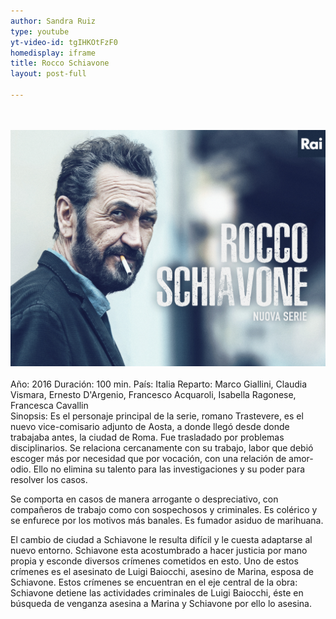 ```yaml
---
author: Sandra Ruiz
type: youtube
yt-video-id: tgIHKOtFzF0
homedisplay: iframe
title: Rocco Schiavone
layout: post-full

---
```

<br>   
<br>  
<img class="featimg" src="../img/Rocco_Schiavone.jpg" alt="Rocco Schiavone">
<br>   
<br>  
Año: 2016  
Duración: 100 min.  
País: Italia  
Reparto: Marco Giallini, Claudia Vismara, Ernesto D'Argenio, Francesco Acquaroli, Isabella Ragonese, Francesca Cavallin  
<br>  
Sinopsis:  
Es el personaje principal de la serie, romano Trastevere, es el nuevo vice-comisario adjunto de Aosta, a donde llegó desde donde trabajaba antes, la ciudad de Roma. Fue trasladado por problemas disciplinarios. Se relaciona cercanamente con su trabajo, labor que debió escoger más por necesidad que por vocación, con una relación de amor-odio. Ello no elimina su talento para las investigaciones y su poder para resolver los casos.

Se comporta en casos de manera arrogante o despreciativo, con compañeros de trabajo como con sospechosos y criminales. Es colérico y se enfurece por los motivos más banales. Es fumador asiduo de marihuana.

El cambio de ciudad a Schiavone le resulta difícil y le cuesta adaptarse al nuevo entorno. Schiavone esta acostumbrado a hacer justicia por mano propia y esconde diversos crímenes cometidos en esto. Uno de estos crímenes es el asesinato de Luigi Baiocchi, asesino de Marina, esposa de Schiavone. Estos crímenes se encuentran en el eje central de la obra: Schiavone detiene las actividades criminales de Luigi Baiocchi, éste en búsqueda de venganza asesina a Marina y Schiavone por ello lo asesina.
